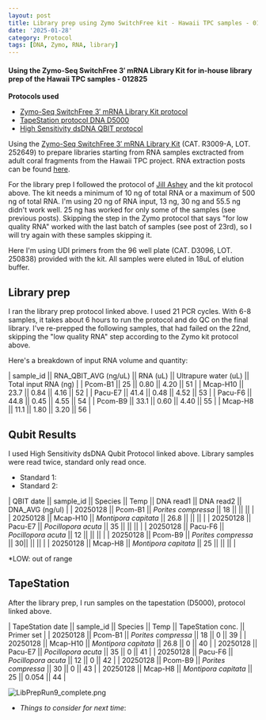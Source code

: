 ```yaml
---
layout: post
title: Library prep using Zymo SwitchFree kit - Hawaii TPC samples - 012825
date: '2025-01-28'
category: Protocol
tags: [DNA, Zymo, RNA, library]
---
```


#### Using the Zymo-Seq SwitchFree 3′ mRNA Library Kit for in-house library prep of the Hawaii TPC samples - 012825

**Protocols used**
- [Zymo-Seq SwitchFree 3′ mRNA Library Kit protocol](https://github.com/FScucchia-LabNotebooks/FScucchia_Putnam_Lab_Notebook/blob/master/protocols/_r3008_r3009__zymo_seq_switchfree_3_mrna_library_kit.pdf)
- [TapeStation protocol DNA D5000](https://github.com/meschedl/MESPutnam_Open_Lab_Notebook/blob/master/_posts/2019-07-30-DNA-Tapestation.md)
- [High Sensitivity dsDNA QBIT protocol](https://github.com/FScucchia-LabNotebooks/FScucchia_Putnam_Lab_Notebook/blob/master/protocols/MAN0017455_Qubit_1X_dsDNA_HS_Assay_Kit_UG.pdf)

Using the [Zymo-Seq SwitchFree 3′ mRNA Library Kit](https://www.zymoresearch.com/products/zymo-seq-switchfree-3-mrna-library-kit) (CAT.  R3009-A, LOT. 252649) to prepare libraries starting from RNA samples exctracted from adult coral fragments from the Hawaii TPC project. RNA extraction posts can be found [here](https://fscucchia-labnotebooks.github.io/FScucchia_Putnam_Lab_Notebook/DNA-RNA-Hawaii-TPCA-Summary/).

For the library prep I followed the protocol of [Jill Ashey](https://github.com/JillAshey/JillAshey_Putnam_Lab_Notebook/blob/master/_posts/2024-03-29-Zymo-SwitchFree.md) and the kit protocol above.
The kit needs a minimum of 10 ng of total RNA or a maximum of 500 ng of total RNA.
I'm using 20 ng of RNA input, 13 ng, 30 ng and 55.5 ng didn't work well. 25 ng has worked for only some of the samples (see previous posts).
Skipping the step in the Zymo protocol that says "for low quality RNA" worked with the last batch of samples (see post of 23rd), so I will try again with these samples skipping it.

Here I'm using UDI primers from the 96 well plate (CAT. D3096, LOT. 250838) provided with the kit.
All samples were eluted in 18uL of elution buffer.

## Library prep
I ran the library prep protocol linked above. I used 21 PCR cycles. With 6-8 samples, it takes about 6 hours to run the protocol and do QC on the final library.
I've re-prepped the following samples, that had failed on the 22nd, skipping the "low quality RNA" step according to the Zymo kit protocol above.

Here's a breakdown of input RNA volume and quantity:

| sample_id || RNA_QBIT_AVG (ng/uL) || RNA (uL) || Ultrapure water (uL) || Total input RNA (ng) |
| Pcom-B1     ||   25     ||   0.80   ||     4.20      ||       51         |
| Mcap-H10    ||   23.7     || 0.84  ||      4.16      ||      52         |
| Pacu-E7    ||   41.4     ||   0.48  ||      4.52     ||        53         |
| Pacu-F6     ||  44.8      ||  0.45 ||      4.55      ||       54         |
| Pcom-B9    ||  33.1    ||   0.60  ||    4.40         ||        55       |
| Mcap-H8     ||  11.1     ||   1.80 ||   3.20         ||     56        |

## Qubit Results
I used High Sensitivity dsDNA Qubit Protocol linked above. Library samples were read twice, standard only read once.
- Standard 1:    
- Standard 2:  

| QBIT date  || sample_id  ||     Species       || Temp   ||  DNA read1 || DNA read2  || DNA_AVG (ng/ul) |
|  20250128  || Pcom-B1 || *Porites compressa*  || 18   ||             ||             ||                 |
|  20250128 || Mcap-H10   || *Montipora capitata* || 26.8 ||             ||             ||                 |
|  20250128  || Pacu-E7 || *Pocillopora acuta*  || 35 ||             ||             ||                 |
|  20250128  || Pacu-F6  || *Pocillopora acuta* || 12  ||             ||             ||                 |
|  20250128   || Pcom-B9 || *Porites compressa*  || 30||             ||             ||                 |
|  20250128   || Mcap-H8  || *Montipora capitata* ||  25 ||             ||             ||                 |

*LOW: out of range

## TapeStation
After the library prep, I run samples on the tapestation (D5000), protocol linked above.

| TapeStation date  || sample_id  ||     Species       || Temp   || TapeStation conc. ||   Primer set  |
|  20250128  || Pcom-B1 || *Porites compressa*  || 18   ||  0   ||   39    |
|  20250128 || Mcap-H10   || *Montipora capitata* || 26.8    ||  0    ||   40    |
|  20250128  || Pacu-E7 || *Pocillopora acuta*  || 35 || 0      ||   41   |
|  20250128  || Pacu-F6  || *Pocillopora acuta* || 12   ||  0    ||    42    |
|  20250128   || Pcom-B9 || *Porites compressa*  ||  30  ||  0    ||  43     |
|  20250128   || Mcap-H8  || *Montipora capitata* ||  25   || 0.054    ||  44   |

![LibPrepRun9_complete.png](https://github.com/FScucchia-LabNotebooks/FScucchia_Putnam_Lab_Notebook/blob/master/images/LibPrepRun9_complete.png?raw=true)

 - _Things to consider for next time_: 